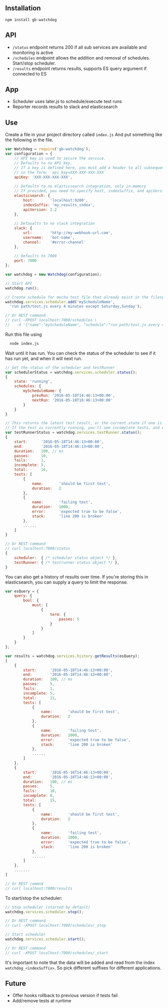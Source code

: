 ## Installation

```
npm install gb-watchdog
```

## API

- `/status` endpoint returns 200 if all sub services are available and monitoring is active
- `/schedules` endpoint allows the addition and removal of schedules. Start/stop scheduler.
- `/results` endpoint returns results, supports ES query argument if connected to ES

## App

- Scheduler uses later.js to schedule/execute test runs
- Reporter records results to slack and elasticsearch 

## Use

Create a file in your project directory called `index.js`
And put something like the following in the file.

```javascript
var Watchdog = require('gb-watchdog');
var configuration = {
    // API key is used to secure the service. 
    // Defaults to no API key.
    // If a key is defined here, you must add a header to all subsequent calls to the service 
    // in the form: `api_key=XXX-XXX-XXX-XXX`
    apiKey: 'XXX-XXX-XXX-XXX',
    
    // Defaults to no elasticsearch integration, only in-memory
    // If provided, you need to specify host, indexSuffix, and apiVersion. Optionally logLevel
    elasticsearch: {
        host:       'localhost:9200',
        indexSuffix: 'my_results_index',
        apiVersion: 2.2
    },
    
    // Defaualts to no slack integration
    slack: {
        url:        'http://my-webhook-url.com',
        username:   'bot-name',
        channel:    '#error-channel'
    },
    
    // Defaults to 7000
    port: 7000
};

var watchdog = new Watchdog(configuration);

// Start API
watchdog.run();

// Create schedule for mocha test file that already exist in the filesystam
watchdog.services.scheduler.add('myScheduleName',
  'run path/test.js every 4 minutes except Saturday,Sunday');

// Or REST command
// curl -XPOST localhost:7000/schedules \
//   -d '{"name":"myScheduleName", "schedule":"run path/test.js every 4 minutes except Saturday,Sunday"}'
```

Run this file using

```bash
  node index.js
```

Wait until it has run. You can check the status of the scheduler to see if it has run yet, and when it will next run.
 
```javascript
// Get the status of the scheduler and testRunner
var schedulerStatus = watchdog.services.scheduler.status();
{
    state: 'running',
    schedules: {
        myScheduleName: {
            prevRun: '2016-05-18T14:46:13+00:00',
            nextRun: '2016-05-18T16:46:13+00:00'
        }
    }
}

// This returns the latest test result, or the current state if one is runnning
// If the test is currently running, you'll see incomplete tests, and end will be null
var testRunnerStatus = watchdog.services.testRunner.status();
{
    start:      '2016-05-18T14:46:13+00:00',
    end:        '2016-05-18T14:46:13+00:00',
    duration:   100, // ms
    passes:     10,
    fails:      1,
    incomplete: 5,
    total:      16,
    tests: [
        {
            name:       'should be first test',
            duration:   2
        },
        {
            name:       'failing test',
            duration:   1000,
            error:      'expected true to be false',
            stack:      'line 200 is broken'
        },
        ......
    ]
}

// Or REST command
// curl localhost:7000/status
{
    scheduler:  { /* scheduler status object */ },
    testRunner: { /* testrunner status object */ },
}
```

You can also get a history of results over time. If you're storing this in elasticsearch, you can supply a query to limit the response.
 
```javascript
var esQuery = {
    query: {
        bool: {
            must: [
                {
                    term: {
                        passes: 5
                    }
                }
            ]
        }
    }
};

var results = watchdog.services.history.getResults(esQuery);
[
    {
        start:      '2016-05-18T14:46:13+00:00',
        end:        '2016-05-18T14:46:13+00:00',
        duration:   100, // ms
        passes:     5,
        fails:      1,
        incomplete: 5,
        total:      11,
        tests: [
            {
                name:       'should be first test',
                duration:   2
            },
            {
                name:       'failing test',
                duration:   1000,
                error:      'expected true to be false',
                stack:      'line 200 is broken'
            },
            ......
        ]
    },
    {
        start:      '2016-05-18T14:46:13+00:00',
        end:        '2016-05-18T14:46:13+00:00',
        duration:   100, // ms
        passes:     5,
        fails:      10,
        incomplete: 0,
        total:      15,
        tests: [
            {
                name:       'should be first test',
                duration:   2
            },
            {
                name:       'failing test',
                duration:   1000,
                error:      'expected true to be false',
                stack:      'line 200 is broken'
            },
            ......
        ]
    },
    .......
]

// Or REST commnd
// curl localhost:7000/results
```

To start/stop the scheduler:
```javascript
// Stop scheduler (started by default)
watchdog.services.scheduler.stop(); 

// Or REST command
// curl -XPOST localhost:7000/schedules/_stop

// Start scheduler
watchdog.services.scheduler.start(); 

// Or REST command
// curl -XPOST localhost:7000/schedules/_start
```

It's important to note that the data will be added and read from the index `watchdog_<indexSuffix>`. 
So pick different suffixes for different applications.

## Future
- Offer hooks rollback to previous version if tests fail
- Add/remove tests at runtime
